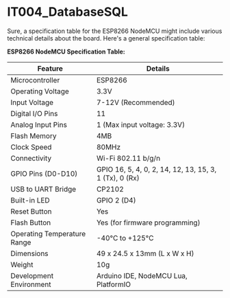 # IT004_DatabaseSQL

Sure, a specification table for the ESP8266 NodeMCU might include various technical details about the board. Here's a general specification table:

**ESP8266 NodeMCU Specification Table:**

| Feature                    | Details                                          |
|----------------------------|--------------------------------------------------|
| Microcontroller            | ESP8266                                          |
| Operating Voltage           | 3.3V                                             |
| Input Voltage               | 7-12V (Recommended)                              |
| Digital I/O Pins           | 11                                               |
| Analog Input Pins           | 1 (Max input voltage: 3.3V)                      |
| Flash Memory                | 4MB                                              |
| Clock Speed                 | 80MHz                                            |
| Connectivity                | Wi-Fi 802.11 b/g/n                               |
| GPIO Pins (D0-D10)          | GPIO 16, 5, 4, 0, 2, 14, 12, 13, 15, 3, 1 (Tx), 0 (Rx)|
| USB to UART Bridge          | CP2102                                           |
| Built-in LED                | GPIO 2 (D4)                                      |
| Reset Button                | Yes                                              |
| Flash Button                | Yes (for firmware programming)                   |
| Operating Temperature Range| -40°C to +125°C                                  |
| Dimensions                  | 49 x 24.5 x 13mm (L x W x H)                     |
| Weight                     | 10g                                              |
| Development Environment     | Arduino IDE, NodeMCU Lua, PlatformIO             |


